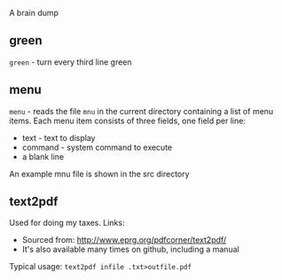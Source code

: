A brain dump

## green
`green` - turn every third line green

## menu
`menu` - reads the file `mnu` in the current directory containing a list
of menu items. Each menu item consists of three fields, one field per line:

* text - text to display
* command - system command to execute
* a blank line

An example mnu file is shown in the src directory

## text2pdf

Used for doing my taxes. Links:

* Sourced from: http://www.eprg.org/pdfcorner/text2pdf/
* It's also available many times on github, including a manual

Typical usage: `text2pdf infile .txt>outfile.pdf`
